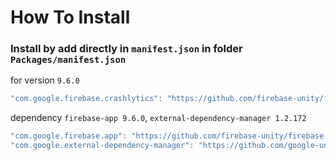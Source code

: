 # How To Install

### Install by add directly in `manifest.json` in folder `Packages/manifest.json`


for version `9.6.0`
```csharp
"com.google.firebase.crashlytics": "https://github.com/firebase-unity/firebase-crashlytics.git#9.6.0",
```


dependency `firebase-app 9.6.0`, `external-dependency-manager 1.2.172`
```csharp
"com.google.firebase.app": "https://github.com/firebase-unity/firebase-app.git#9.6.0",
"com.google.external-dependency-manager": "https://github.com/google-unity/external-dependency-manager.git#1.2.172",
```
